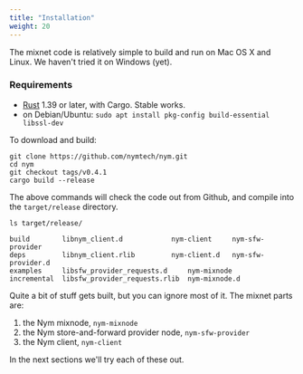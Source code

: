 ```yaml
---
title: "Installation"
weight: 20
---
```


The mixnet code is relatively simple to build and run on Mac OS X and Linux. We haven't tried it on Windows (yet).

### Requirements

* [Rust](https://www.rust-lang.org/) 1.39 or later, with Cargo. Stable works.
* on Debian/Ubuntu: `sudo apt install pkg-config build-essential libssl-dev`

To download and build:

```shell
git clone https://github.com/nymtech/nym.git
cd nym
git checkout tags/v0.4.1
cargo build --release
```

The above commands will check the code out from Github, and compile into the `target/release` directory.

```shell
ls target/release/

build	     libnym_client.d		    nym-client	   nym-sfw-provider
deps	     libnym_client.rlib		    nym-client.d   nym-sfw-provider.d
examples     libsfw_provider_requests.d     nym-mixnode
incremental  libsfw_provider_requests.rlib  nym-mixnode.d

```

Quite a bit of stuff gets built, but you can ignore most of it. The mixnet parts are:

1. the Nym mixnode, `nym-mixnode`
2. the Nym store-and-forward provider node, `nym-sfw-provider`
3. the Nym client, `nym-client`

In the next sections we'll try each of these out.
